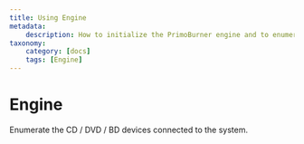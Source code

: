 ```yaml
---
title: Using Engine
metadata:
    description: How to initialize the PrimoBurner engine and to enumerate the system devices
taxonomy:
    category: [docs]
    tags: [Engine]
---
```


# Engine

Enumerate the CD / DVD / BD devices connected to the system.
